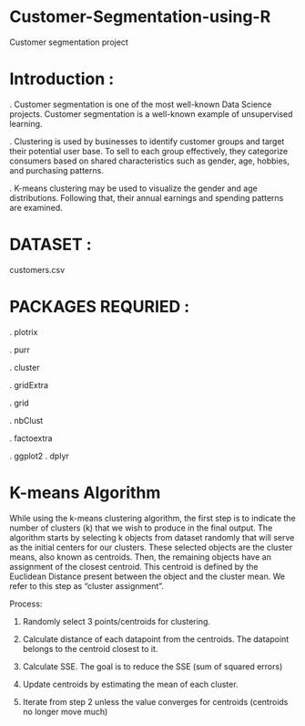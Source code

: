 # Customer-Segmentation-using-R

Customer segmentation project

# Introduction :

. Customer segmentation is one of the most well-known Data Science projects. Customer segmentation is a well-known example of unsupervised learning.

. Clustering is used by businesses to identify customer groups and target their potential user base. To sell to each group effectively, they categorize consumers based on shared characteristics such as gender, age, hobbies, and purchasing patterns.

. K-means clustering may be used to visualize the gender and age distributions. Following that, their annual earnings and spending patterns are examined.

# DATASET :

customers.csv

# PACKAGES REQURIED :

. plotrix

. purr

. cluster

. gridExtra

. grid

. nbClust

. factoextra

. ggplot2
. dplyr

# K-means Algorithm

While using the k-means clustering algorithm, the first step is to indicate the number of clusters (k) that we wish to produce in the final output. The algorithm starts by selecting k objects from dataset randomly that will serve as the initial centers for our clusters. These selected objects are the cluster means, also known as centroids. Then, the remaining objects have an assignment of the closest centroid. This centroid is defined by the Euclidean Distance present between the object and the cluster mean. We refer to this step as “cluster assignment”.

Process:

1. Randomly select 3 points/centroids for clustering.
  
2. Calculate distance of each datapoint from the centroids. The datapoint belongs to the centroid closest to it.
   
3. Calculate SSE. The goal is to reduce the SSE (sum of squared errors)
 
4. Update centroids by estimating the mean of each cluster.
 
5. Iterate from step 2 unless the value converges for centroids (centroids no longer move much)
   
